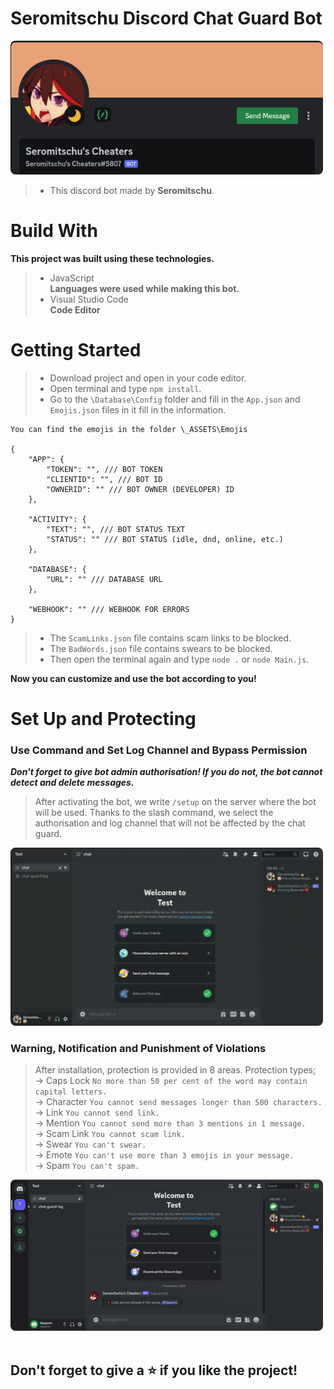 <h1>Seromitschu Discord Chat Guard Bot</h1>
<img style="border-radius: 8px; width: 500px" src="_ASSETS/bot.png" alt="Bot"/>

> - This discord bot made by **Seromitschu**. <br>

<h1>Build With</h1>

**This project was built using these technologies.**
<br>
> - JavaScript <br> **Languages ​​were used while making this bot.**
> - Visual Studio Code <br>**Code Editor**


<h1>Getting Started</h1>

> - Download project and open in your code editor.
> - Open terminal and type ``npm install``.
> - Go to the ``\Database\Config`` folder and fill in the ``App.json`` and ``Emojis.json`` files in it fill in the information.
```
You can find the emojis in the folder \_ASSETS\Emojis

{
    "APP": {
        "TOKEN": "", /// BOT TOKEN
        "CLIENTID": "", /// BOT ID
        "OWNERID": "" /// BOT OWNER (DEVELOPER) ID
    },

    "ACTIVITY": {
        "TEXT": "", /// BOT STATUS TEXT
        "STATUS": "" /// BOT STATUS (idle, dnd, online, etc.)
    },

    "DATABASE": {
        "URL": "" /// DATABASE URL
    },

    "WEBHOOK": "" /// WEBHOOK FOR ERRORS
}
```
> - The ``ScamLinks.json`` file contains scam links to be blocked.
> - The ``BadWords.json`` file contains swears to be blocked.
> - Then open the terminal again and type ``node .`` or ``node Main.js``.

**Now you can customize and use the bot according to you!**

<h1>Set Up and Protecting</h1>

<h3>Use Command and Set Log Channel and Bypass Permission</h3>

_**Don't forget to give bot admin authorisation! If you do not, the bot cannot detect and delete messages.**_

> After activating the bot, we write ``/setup`` on the server where the bot will be used. Thanks to the slash command, we select the authorisation and log channel that will not be affected by the chat guard. 

<img style="border-radius: 8px; width: 500px" src="_ASSETS/setup.gif" alt="SetUp"/>
<br>

<h3>Warning, Notification and Punishment of Violations</h3>

> After installation, protection is provided in 8 areas. Protection types; <br>
-> Caps Lock 
``No more than 50 per cent of the word may contain capital letters.``<br>
-> Character
``You cannot send messages longer than 500 characters.``<br>
-> Link
``You cannot send link.``<br>
-> Mention
``You cannot send more than 3 mentions in 1 message.``<br>
-> Scam Link
``You cannot scam link.``<br>
-> Swear
``You can't swear.``<br>
-> Emote
``You can't use more than 3 emojis in your message.``<br>
-> Spam
``You can't spam.``<br>

<img style="border-radius: 8px; width: 500px" src="_ASSETS/demo.gif" alt="Demo"/>
<br><br>
<h2>Don't forget to give a ⭐ if you like the project!</h2>
